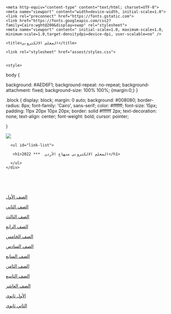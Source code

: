 
<!DOCTYPE html>
<html>
<head>


    <meta http-equiv="content-type" content="text/html; charset=UTF-8">
    <meta name="viewport" content="width=device-width, initial-scale=1.0">
    <link rel="preconnect" href="https://fonts.gstatic.com">
    <link href="https://fonts.googleapis.com/css2?family=Cairo:wght@200&display=swap" rel="stylesheet">
	<meta name="viewport" content=" initial-scale=1.0, maximum-scale=1.0, minimum-scale=1.0,target-densitydpi=device-dpi, user-scalable=no" />

    <title>المعلم الالكتروني</title>
 
    <link rel="stylesheet" href="assest/styles.css">
  
  
    <style>


body {

 background: #AED6F1;
  background-repeat: no-repeat;
  background-attachment: fixed;
  background-size: 100% 100%;
  {margin:0;}
}


.block {
display: block;
 margin: 0 auto;
background: #008080;
border-radius: 8px;
font-family: 'Cairo', sans-serif;
color: #ffffff;
font-size: 15px;
padding: 11px 20px 10px 20px;
border: solid #ffffff 2px;
text-decoration: none;
text-align: center;
font-weight: bold;
cursor: pointer;

}

</style>



</head>
<body>
  <div>
    <div class="navbar">
      <img src='assest/logo.png'>
	
      <ul id="link-list">
	
       <h1>المعلم الالكتروني منهاج الأردن  *** 2022</h1>
    
      </ul>
    </div>


<p>&nbsp;</p>
<p>&nbsp;</p>

<a href="1/1.html" class="block">الصف الأول</a>

<a href="2/2.html" class="block">الصف الثاني</a>

<a href="3/3.html" class="block">الصف الثالث</a>

<a href="4/4.html" class="block">الصف الرابع</a>

<a href="5/5.html" class="block">الصف الخامس</a>

<a href="6/6.html" class="block">الصف السادس</a>

<a href="7/7.html" class="block">الصف السابع</a>

<a href="8/8.html" class="block">الصف الثامن</a>

<a href="9/9.html" class="block">الصف التاسع</a>

<a href="10/10.html" class="block">الصف العاشر</a>

<a href="11/11.html" class="block">الأول ثانوي</a>

<a href="12/12.html" class="block">الثاني ثانوي</a>
<p>&nbsp;</p>

</body>
</html>
